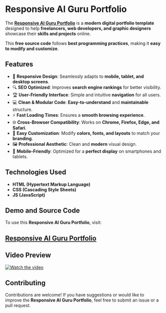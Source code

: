 # Responsive AI Guru Portfolio

The **<a href="https://jvcodes.com/responsive-ai-guru-portfolio/">Responsive AI Guru Portfolio</a>** is a **modern digital portfolio template** designed to help **freelancers, web developers, and graphic designers** showcase their **skills and projects** online.

This **free source code** follows **best programming practices**, making it **easy to modify and customize**.

## Features

- 📱 **Responsive Design**: Seamlessly adapts to **mobile, tablet, and desktop screens**.  
- 🔍 **SEO Optimized**: Improves **search engine rankings** for better visibility.  
- 🏆 **User-Friendly Interface**: Simple and intuitive **navigation** for all users.  
- 💻 **Clean & Modular Code**: **Easy-to-understand** and **maintainable** structure.  
- ⚡ **Fast Loading Times**: Ensures a **smooth browsing experience**.  
- 🌐 **Cross-Browser Compatibility**: Works on **Chrome, Firefox, Edge, and Safari**.  
- 🎨 **Easy Customization**: Modify **colors, fonts, and layouts** to match your **branding**.  
- 🖼️ **Professional Aesthetic**: Clean and **modern** visual design.  
- 📲 **Mobile-Friendly**: Optimized for a **perfect display** on smartphones and tablets.  

## Technologies Used

- **HTML (Hypertext Markup Language)**  
- **CSS (Cascading Style Sheets)**  
- **JS (JavaScript)**

## Demo and Source Code

To use this **Responsive AI Guru Portfolio**, visit:

## <a href="https://jvcodes.com/responsive-ai-guru-portfolio/">Responsive AI Guru Portfolio</a>

## Video Preview

[![Watch the video](https://img.youtube.com/vi/Eqgo3NHCoQg/0.jpg)](https://www.youtube.com/watch?v=Eqgo3NHCoQg)

## Contributing

Contributions are welcome! If you have suggestions or would like to improve the **Responsive AI Guru Portfolio**, feel free to submit an issue or a pull request.
